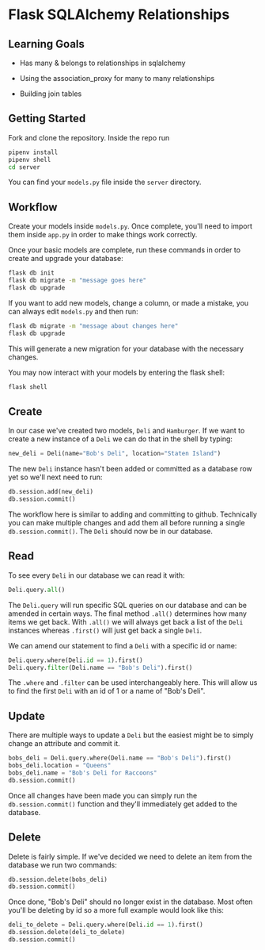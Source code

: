 # Flask SQLAlchemy Relationships

## Learning Goals

- Has many & belongs to relationships in sqlalchemy

- Using the association_proxy for many to many relationships

- Building join tables

## Getting Started

Fork and clone the repository. Inside the repo run

```bash
pipenv install
pipenv shell
cd server
```

You can find your `models.py` file inside the `server` directory.

## Workflow

Create your models inside `models.py`. Once complete, you'll need to import them inside `app.py` in order to make things work correctly.

Once your basic models are complete, run these commands in order to create and upgrade your database:

```bash
flask db init
flask db migrate -m "message goes here"
flask db upgrade
```

If you want to add new models, change a column, or made a mistake, you can always edit `models.py` and then run:

```bash
flask db migrate -m "message about changes here"
flask db upgrade
```

This will generate a new migration for your database with the necessary changes.

You may now interact with your models by entering the flask shell:

```bash
flask shell
```

## Create

In our case we've created two models, `Deli` and `Hamburger`. If we want to create a new instance of a `Deli` we can do that in the shell by typing:

```python
new_deli = Deli(name="Bob's Deli", location="Staten Island")
```

The new `Deli` instance hasn't been added or committed as a database row yet so we'll next need to run:

```python
db.session.add(new_deli)
db.session.commit()
```

The workflow here is similar to adding and committing to github. Technically you can make multiple changes and add them all before running a single `db.session.commit()`. The `Deli` should now be in our database.

## Read

To see every `Deli` in our database we can read it with:

```python
Deli.query.all()
```

The `Deli.query` will run specific SQL queries on our database and can be amended in certain ways. The final method `.all()` determines how many items we get back. With `.all()` we will always get back a list of the `Deli` instances whereas `.first()` will just get back a single `Deli`.

We can amend our statement to find a `Deli` with a specific id or name:

```python
Deli.query.where(Deli.id == 1).first()
Deli.query.filter(Deli.name == "Bob's Deli").first()
```

The `.where` and `.filter` can be used interchangeably here. This will allow us to find the first `Deli` with an id of 1 or a name of "Bob's Deli".

## Update

There are multiple ways to update a `Deli` but the easiest might be to simply change an attribute and commit it.

```python
bobs_deli = Deli.query.where(Deli.name == "Bob's Deli").first()
bobs_deli.location = "Queens"
bobs_deli.name = "Bob's Deli for Raccoons"
db.session.commit()
```

Once all changes have been made you can simply run the `db.session.commit()` function and they'll immediately get added to the database.

## Delete

Delete is fairly simple. If we've decided we need to delete an item from the database we run two commands:

```python
db.session.delete(bobs_deli)
db.session.commit()
```

Once done, "Bob's Deli" should no longer exist in the database. Most often you'll be deleting by id so a more full example would look like this:

```python
deli_to_delete = Deli.query.where(Deli.id == 1).first()
db.session.delete(deli_to_delete)
db.session.commit()
```
